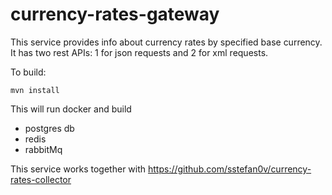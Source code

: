 # currency-rates-gateway

This service provides info about currency rates by specified base currency. It has two rest APIs: 1 for json requests 
and 2 for xml requests.

To build:
```
mvn install
```
This will run docker and build
- postgres db
- redis
- rabbitMq

This service works together with https://github.com/sstefan0v/currency-rates-collector